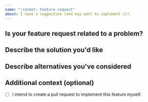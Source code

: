 ```yaml
---
name: ":rocket: Feature request"
about: I have a suggestion (and may want to implement it).
---
```


## Is your feature request related to a problem?
<!-- Please provide a clear and concise description of what the feature is which you'd like to see implemented. -->

## Describe the solution you'd like
<!-- A clear and concise description of what you want to happen. -->

## Describe alternatives you've considered
<!-- A clear and concise description of any alternative solutions or features you've considered. -->

## Additional context (optional)
<!-- Add any other context or screenshots about the feature request here. -->

- [ ] I intend to create a pull request to implement this feature myself.
